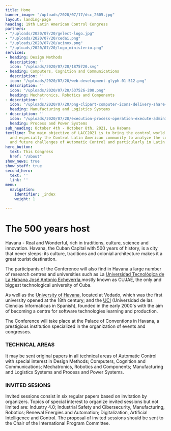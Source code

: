 ```yaml
---
title: Home
banner_image: "/uploads/2020/07/17/dsc_2605.jpg"
layout: landing-page
heading: 19th Latin American Control Congress
partners:
- "/uploads/2020/07/20/gelect-logo.jpg"
- "/uploads/2020/07/20/cedai.png"
- "/uploads/2020/07/20/acinox.png"
- "/uploads/2020/07/20/logo_ministerio.png"
services:
- heading: Design Methods
  description: ''
  icon: "/uploads/2020/07/20/1875720.svg"
- heading: Computers, Cognition and Communications
  description: ''
  icon: "/uploads/2020/07/20/web-development-glyph-01-512.png"
- description: ''
  icon: "/uploads/2020/07/20/537526-200.png"
  heading: Mechatronics, Robotics and Components
- description: ''
  icon: "/uploads/2020/07/20/png-clipart-computer-icons-delivery-share-icon-desktop-logistics-icon-truck-desktop-wallpaper.png"
  heading: Manufacturing and Logistics Systems
- description: ''
  icon: "/uploads/2020/07/20/execution-process-operation-execute-administration-512.png"
  heading: Process and Power Systems
sub_heading: October 4th - October 8th, 2021, La Habana
textline: The main objective of LACC2021 is to bring the control world community,
  and especially the Control Latin American community to analyze the current development
  and future challenges of Automatic Control and particularly in Latin American.
hero_button:
  text: This Congress
  href: "/about"
show_news: true
show_staff: true
second_hero:
  text: ''
  link: ''
menu:
  navigation:
    identifier: _index
    weight: 1

---
```

# The 500 years host

Havana - Real and Wonderful, rich in traditions, culture, science and innovation. Havana, the Cuban Capital with 500 years of history, is a city that never sleeps: its culture, traditions and colonial architecture makes it a great tourist destination.

The participants of the Conference will also find in Havana a large number of research centres and universities such as La [Universidad Tecnológica de La Habana José Antonio Echeverría](https://cujae.edu.cu),mostly known as CUJAE, the only and biggest technological university of Cuba.

As well as the [University of Havana](http://www.uh.cu/acerca-de-la-uh), located at Vedado, which was the first university opened at the 18th century; and the [UCI](http://uci.cu) (Universidad de las Ciencias Informaticas in Spanish), founded in the early 2000's with the aim of becoming a centre for software technologies learning and production.

The Conference will take place at the Palace of Conventions in Havana, a prestigious institution specialized in the organization of events and congresses.

### TECHNICAL AREAS

It may be sent original papers in all technical areas of Automatic Control with special interest in Design Methods; Computers, Cognition and Communications; Mechatronics, Robotics and Components; Manufacturing and Logistics Systems and Process and Power Systems.

### INVITED SESIONS

Invited sessions consist in six regular papers based on invitation by organizers. Topics of special interest to organize invited sessions but not limited are: Industry 4.0; Industrial Safety and Cibersecurity, Manufacturing, Robotics; Renewal Energies and Automation; Digitalization, Artificial Intelligence and Control. The proposal of invited sessions should be sent to the Chair of the International Program Committee.